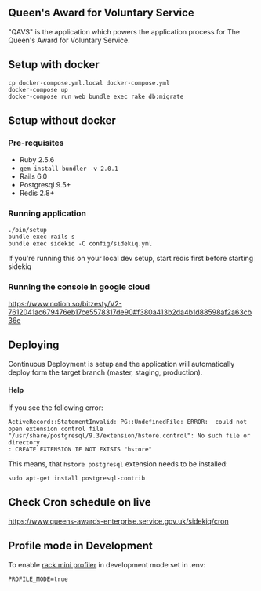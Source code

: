 
Queen's Award for Voluntary Service
---------------------------

"QAVS" is the application which powers the application process for The Queen's Award for Voluntary Service.

## Setup with docker

```
cp docker-compose.yml.local docker-compose.yml
docker-compose up
docker-compose run web bundle exec rake db:migrate
```

## Setup without docker

### Pre-requisites

* Ruby 2.5.6
* `gem install bundler -v 2.0.1`
* Rails 6.0
* Postgresql 9.5+
* Redis 2.8+

### Running application

```
./bin/setup
bundle exec rails s
bundle exec sidekiq -C config/sidekiq.yml
```

If you're running this on your local dev setup, start redis first before starting sidekiq

### Running the console in google cloud

https://www.notion.so/bitzesty/V2-7612041ac679476eb17ce5578317de90#f380a413b2da4b1d88598af2a63cb36e

## Deploying

Continuous Deployment is setup and the application will automatically deploy form the target branch (master, staging, production).

#### Help

If you see the following error:

```
ActiveRecord::StatementInvalid: PG::UndefinedFile: ERROR:  could not open extension control file "/usr/share/postgresql/9.3/extension/hstore.control": No such file or directory
: CREATE EXTENSION IF NOT EXISTS "hstore"
```

This means, that `hstore postgresql` extension needs to be installed:

```
sudo apt-get install postgresql-contrib
```

## Check Cron schedule on live

https://www.queens-awards-enterprise.service.gov.uk/sidekiq/cron


## Profile mode in Development

To enable [rack mini profiler](https://github.com/MiniProfiler/rack-mini-profiler)
in development mode set in .env:
```
PROFILE_MODE=true
```
